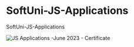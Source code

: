 # SoftUni-JS-Applications
 SoftUni-JS-Applications
 
![JS Applications -June 2023 - Certificate](https://github.com/bebo13133/SoftUni-JS-Applications/assets/85155699/429527da-e3a3-4c87-9834-be4bf6c62f27)
